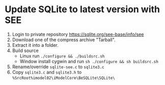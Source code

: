 
# Update SQLite to latest version with SEE

1. Login to private repository https://sqlite.org/see-base/info/see
2. Download one of the compress archive "Tarball".
3. Extract it into a folder.
4. Build source
   - Linux run `./configure && ./buildsrc.sh`
   - Window install cygwin and run `sh ./configure && sh buildsrc.sh`
5. Rename/override `sqlite-see.c` to `sqlite3.c`
6. Copy `sqlite3.c` and `sqlite3.h` to `%SrcRoot%imodel02\iModelCore\BeSQLite\SQLite\`
